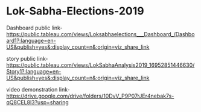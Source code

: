 # Lok-Sabha-Elections-2019


Dashboard public link-https://public.tableau.com/views/Loksabhaelections___Dashboard_/Dashboard1?:language=en-US&publish=yes&:display_count=n&:origin=viz_share_link

story public link-https://public.tableau.com/views/LokSabhaAnalysis2019_16952851446630/Story1?:language=en-US&publish=yes&:display_count=n&:origin=viz_share_link

video demonstration link-https://drive.google.com/drive/folders/10DvV_P9P07rJEr4nebak7s-qQ8CEL8l3?usp=sharing
